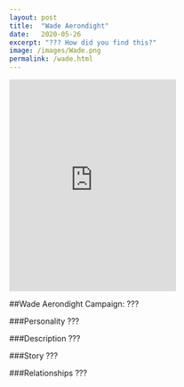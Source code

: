 ```yaml
---
layout: post
title:  "Wade Aerondight"
date:   2020-05-26
excerpt: "??? How did you find this?"
image: /images/Wade.png
permalink: /wade.html
---
```


<iframe src="https://open.spotify.com/embed/playlist/5bGmIuOevcSaMxKFfwsKur" width="300" height="380" frameborder="0" allowtransparency="true" allow="encrypted-media"></iframe>


##Wade Aerondight
 Campaign: ???

###Personality
???

###Description
???

###Story
???

###Relationships
???
